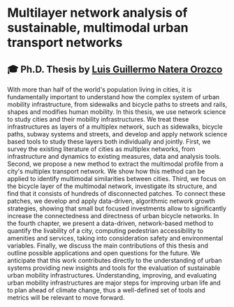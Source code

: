 # Multilayer network analysis of sustainable, multimodal urban transport networks

## 🎓 Ph.D. Thesis by [Luis Guillermo Natera Orozco](https://luisnatera.com)

With more than half of the world's population living in cities, it is fundamentally important to understand how the complex system of urban mobility infrastructure, from sidewalks and bicycle paths to streets and rails, shapes and modifies human mobility. In this thesis, we use network science to study cities and their mobility infrastructures. We treat these infrastructures as layers of a multiplex network, such as sidewalks, bicycle paths, subway systems and streets, and develop and apply network science based tools to study these layers both individually and jointly. First, we survey the existing literature of cities as multiplex networks, from infrastructure and dynamics to existing measures, data and analysis tools. Second, we propose a new method to extract the multimodal profile from a city's multiplex transport network. We show how this method can be applied to identify multimodal similarities between cities. Third, we focus on the bicycle layer of the multimodal network, investigate its structure, and find that it consists of hundreds of disconnected patches. To connect these patches, we develop and apply data-driven, algorithmic network growth strategies, showing that small but focused investments allow to significantly increase the connectedness and directness of urban bicycle networks. In the fourth chapter, we present a data-driven, network-based method to quantify the livability of a city, computing pedestrian accessibility to amenities and services, taking into consideration safety and environmental variables. Finally, we discuss the main contributions of this thesis and outline possible applications and open questions for the future. We anticipate that this work contributes directly to the understanding of urban systems providing new insights and tools for the evaluation of sustainable urban mobility infrastructures. Understanding, improving, and evaluating urban mobility infrastructures are major steps for improving urban life and to plan ahead of climate change, thus a well-defined set of tools and metrics will be relevant to move forward.